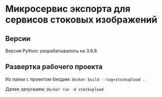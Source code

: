 # Микросервис экспорта для сервисов стоковых изображений

## Версии
Версия Python: разрабатывалось на 3.6.8.

## Развертка рабочего проекта
Из папки с проектом билдим:
`docker build --tag=stockupload .`

Далее запускаем:
`docker run -d stockupload`
